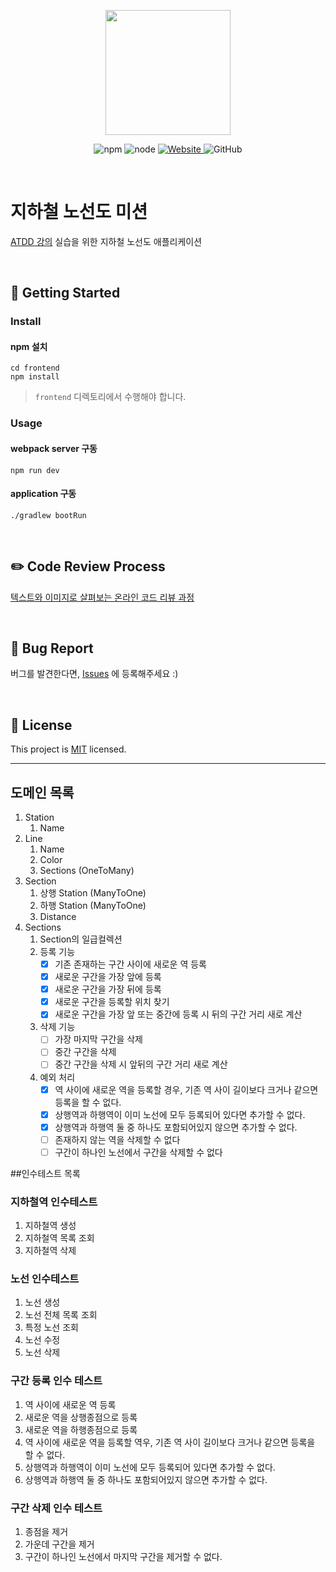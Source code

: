 <p align="center">
    <img width="200px;" src="https://raw.githubusercontent.com/woowacourse/atdd-subway-admin-frontend/master/images/main_logo.png"/>
</p>
<p align="center">
  <img alt="npm" src="https://img.shields.io/badge/npm-6.14.15-blue">
  <img alt="node" src="https://img.shields.io/badge/node-14.18.2-blue">
  <a href="https://edu.nextstep.camp/c/R89PYi5H" alt="nextstep atdd">
    <img alt="Website" src="https://img.shields.io/website?url=https%3A%2F%2Fedu.nextstep.camp%2Fc%2FR89PYi5H">
  </a>
  <img alt="GitHub" src="https://img.shields.io/github/license/next-step/atdd-subway-admin">
</p>

<br>

# 지하철 노선도 미션
[ATDD 강의](https://edu.nextstep.camp/c/R89PYi5H) 실습을 위한 지하철 노선도 애플리케이션

<br>

## 🚀 Getting Started

### Install
#### npm 설치
```
cd frontend
npm install
```
> `frontend` 디렉토리에서 수행해야 합니다.

### Usage
#### webpack server 구동
```
npm run dev
```
#### application 구동
```
./gradlew bootRun
```
<br>

## ✏️ Code Review Process
[텍스트와 이미지로 살펴보는 온라인 코드 리뷰 과정](https://github.com/next-step/nextstep-docs/tree/master/codereview)

<br>

## 🐞 Bug Report

버그를 발견한다면, [Issues](https://github.com/next-step/atdd-subway-admin/issues) 에 등록해주세요 :)

<br>

## 📝 License

This project is [MIT](https://github.com/next-step/atdd-subway-admin/blob/master/LICENSE.md) licensed.
<br>

---------------
## 도메인 목록
1. Station
   1. Name
2. Line
   1. Name
   2. Color
   3. Sections (OneToMany)
3. Section
   1. 상행 Station (ManyToOne)
   2. 하행 Station (ManyToOne)
   3. Distance
4. Sections
   1. Section의 일급컬렉션
   2. 등록 기능
      - [X] 기존 존재하는 구간 사이에 새로운 역 등록
      - [X] 새로운 구간을 가장 앞에 등록
      - [X] 새로운 구간을 가장 뒤에 등록
      - [X] 새로운 구간을 등록할 위치 찾기
      - [X] 새로운 구간을 가장 앞 또는 중간에 등록 시 뒤의 구간 거리 새로 계산
   3. 삭제 기능
      - [ ] 가장 마지막 구간을 삭제
      - [ ] 중간 구간을 삭제
      - [ ] 중간 구간을 삭제 시 앞뒤의 구간 거리 새로 계산
   4. 예외 처리
      - [X] 역 사이에 새로운 역을 등록할 경우, 기존 역 사이 길이보다 크거나 같으면 등록을 할 수 없다.
      - [X] 상행역과 하행역이 이미 노선에 모두 등록되어 있다면 추가할 수 없다.
      - [X] 상행역과 하행역 둘 중 하나도 포함되어있지 않으면 추가할 수 없다.
      - [ ] 존재하지 않는 역을 삭제할 수 없다
      - [ ] 구간이 하나인 노선에서 구간을 삭제할 수 없다

##인수테스트 목록
### 지하철역 인수테스트
1. 지하철역 생성
2. 지하철역 목록 조회
3. 지하철역 삭제

### 노선 인수테스트
1. 노선 생성
2. 노선 전체 목록 조회
3. 특정 노선 조회
4. 노선 수정
5. 노선 삭제

### 구간 등록 인수 테스트
1. 역 사이에 새로운 역 등록
2. 새로운 역을 상행종점으로 등록
3. 새로운 역을 하행종점으로 등록
4. 역 사이에 새로운 역을 등록할 역우, 기존 역 사이 길이보다 크거나 같으면 등록을 할 수 없다.
5. 상행역과 하행역이 이미 노선에 모두 등록되어 있다면 추가할 수 없다.
6. 상행역과 하행역 둘 중 하나도 포함되어있지 않으면 추가할 수 없다.

### 구간 삭제 인수 테스트
1. 종점을 제거
2. 가운데 구간을 제거
3. 구간이 하나인 노선에서 마지막 구간을 제거할 수 없다.